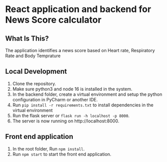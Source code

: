 # React application and backend for News Score calculator

## What Is This?

The application identifies a news score based on Heart rate, Respiratory Rate and Body Temprature

## Local Development

1. Clone the repository.
2. Make sure python3 and node 16 is installed in the system.
3. In the backend folder, create a virtual environment and setup the python configuration in PyCharm or another IDE.
4. Run `pip install -r requirements.txt` to install dependencies in the virtual environment
5. Run the flask server or `flask run -h localhost -p 8000`.
6. The server is now running on http://localhost:8000.

## Front end application

1. In the root folder, Run `npm install`.
2. Run `npm start` to start the front end application.

